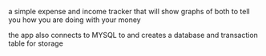 a simple expense and income tracker that will show graphs of both to tell you how you are doing with your money

the app also connects to MYSQL to and creates a database and transaction table for storage
